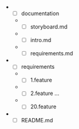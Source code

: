 * - [ ] documentation
  * - [ ] storyboard.md
  * - [ ] intro.md
  * - [ ] requirements.md
  
* - [ ] requirements
  * - [ ] 1.feature
  * - [ ] 2.feature
          ...
  * - [ ] 20.feature
          
* - [ ] README.md
